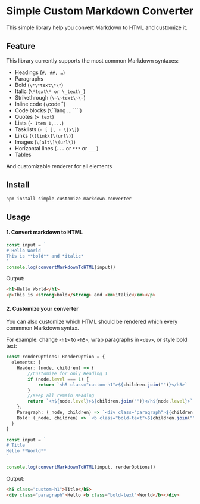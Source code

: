 # Simple Custom Markdown Converter
This simple library help you convert Markdown to HTML and customize it.

## Feature
This library currently supports the most common Markdown syntaxes:
- Headings (`#, ##, …`)
- Paragraphs
- Bold (`\*\*text\*\*`)
- Italic (`\*text\* or \_text\_`)
- Strikethrough (`\~\~text\~\~`)
- Inline code (`\`code\``)
- Code blocks (`\`\`\`lang ... \`\`\``)
- Quotes (`> text`)
- Lists (`- Item 1,...`)
- Tasklists (`- [ ], - \[x\]`)
- Links (`\[link\]\(url\)`)
- Images (`\[alt\]\(url\)`)
- Horizontal lines (`---` or `***` or `___`)
- Tables

And customizable renderer for all elements

## Install
```bash
npm install simple-customize-markdown-converter
```

## Usage
#### 1. Convert markdown to HTML
```js
const input = `
# Hello World
This is **bold** and *italic*
`
console.log(convertMarkdownToHTML(input))
```
Output:
```html
<h1>Hello World</h1>
<p>This is <strong>bold</strong> and <em>italic</em></p>
```

#### 2. Customize your converter
You can also customize which HTML should be rendered which every commmon Markdown syntax.

For example: change `<h1>` to `<h5>`, wrap paragraphs in `<div>`, or style bold text:
```ts
const renderOptions: RenderOption = {
  elements: {
    Header: (node, children) => {
        //Customize for only Heading 1
        if (node.level === 1) {
            return `<h5 class="custom-h1">${children.join("")}</h5>`
        }
        //Keep all remain Heading
        return `<h${node.level}>${children.join("")}</h${node.level}>`
    },
    Paragraph: (_node, children) => `<div class="paragraph">${children.join("")}</div>`,
    Bold: (_node, children) => `<b class="bold-text">${children.join("")}</b>`,
  }
}

const input = `
# Title
Hello **World**
`

console.log(convertMarkdownToHTML(input, renderOptions))
```

Output:
```html
<h5 class="custom-h1">Title</h5>
<div class="paragraph">Hello <b class="bold-text">World</b></div>
```